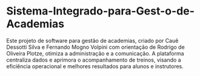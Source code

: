 # Sistema-Integrado-para-Gest-o-de-Academias
Este projeto de software para gestão de academias, criado por Cauê Dessotti Silva e Fernando Mogno Volpini com orientação de Rodrigo de Oliveira Plotze, otimiza a administração e a comunicação. A plataforma centraliza dados e aprimora o acompanhamento de treinos, visando a eficiência operacional e melhores resultados para alunos e instrutores.
